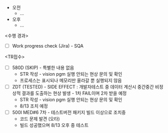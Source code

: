 - 오전
	- ...
- 오후
	- ...

<수행 경과>
- [ ] Work progress check (Jira) - SQA

<TR접수>
- [ ] 580D (SKIP) - 특별한 내용 없음
	- STR 작성 - vision pgm 실행 안되는 현상 문의 및 확인
	- 프로세스는 표시되나 메모리만 올라갈 뿐 실행되지 않음
- [ ] ZDT (TESTED) - SIDE EFFECT : 개발자테스트 중 데이터 계산시 중간중간 비정상적 결과를 도출하는 현상 발생 - 1차 FAIL이며 2차 받을 예정
	- STR 작성 - vision pgm 실행 안되는 현상 문의 및 확인
	- 8/13 조치 예정
- [ ] 500I MED#6 7차 - 테스트버전 패키지 빌드 이상으로 조치중
	- 코드 문제 발견 (오타)
	- 빌드 성공했으며 8/13 오후 중 테스트

